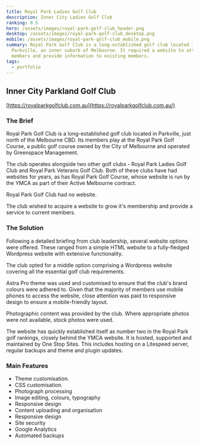 ```yaml
---
title: Royal Park Ladies Golf Club
description: Inner City Ladies Golf Club
ranking: 0.5
hero: /assets/images/royal-park-golf-club_header.png
desktop: /assets/images/royal-park-golf-club_desktop.png
mobile: /assets/images/royal-park-golf-club_mobile.png
summary: Royal Park Golf Club is a long-established golf club located in
  Parkville, an inner suburb of Melbourne. It required a website to attract new
  members and provide information to existing members.
tags:
  - portfolio
---
```

## Inner City Parkland Golf Club

[https://royalparkgolfclub.com.au](https://royalparkgolfclub.com.au/)

### The Brief

Royal Park Golf Club is a long-established golf club located in Parkville, just north of the Melbourne CBD. Its members play at the Royal Park Golf Course, a public golf course owned by the City of Melbourne and operated by Greenspace Management.

The club operates alongside two other golf clubs - Royal Park Ladies Golf Club and Royal Park Veterans Golf Club. Both of these clubs have had websites for years, as has Royal Park Golf Course, whose website is run by the YMCA as part of their Active Melbourne contract.

Royal Park Golf Club had no website.

The club wished to acquire a website to grow it's membership and provide a service to current members.

### The Solution

Following a detailed briefing from club leadership, several website options were offered. These ranged from a simple HTML website to a fully-fledged Wordpress website with extensive functionality.

The club opted for a middle option comprising a Wordpress website covering all the essential golf club requirements. 

Astra Pro theme was used and customised to ensure that the club's brand colours were adhered to. Given that the majority of members use mobile phones to access the website, close attention was paid to responsive design to ensure a mobile-friendly layout.

Photographic content was provided by the club. Where appropriate photos were not available, stock photos were used.

The website has quickly established itself as number two in the Royal Park golf rankings, closely behind the YMCA website. It is hosted, supported and maintained by One Stop Sites. This includes hosting on a Litespeed server, regular backups and theme and plugin updates.

### Main Features

* Theme customisation.
* CSS customisation.
* Photograph processing
* Image editing, colours, typography
* Responsive design
* Content uploading and organisation
* Responsive design
* Site security
* Google Analytics
* Automated backups
